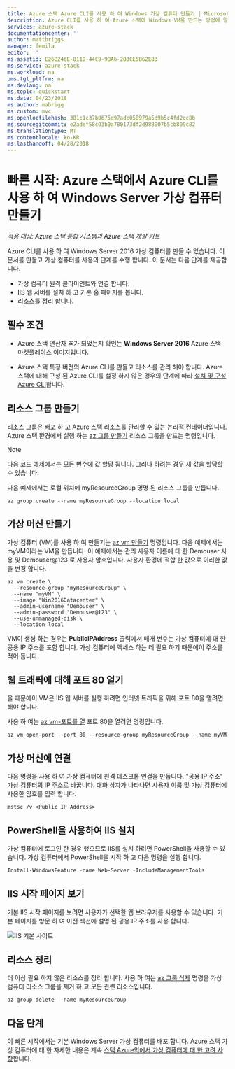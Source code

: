 ```yaml
---
title: Azure 스택 Azure CLI를 사용 하 여 Windows 가상 컴퓨터 만들기 | Microsoft Docs
description: Azure CLI를 사용 하 여 Azure 스택에 Windows VM을 만드는 방법에 알아봅니다
services: azure-stack
documentationcenter: ''
author: mattbriggs
manager: femila
editor: ''
ms.assetid: E26B246E-811D-44C9-9BA6-2B3CE5B62E83
ms.service: azure-stack
ms.workload: na
pms.tgt_pltfrm: na
ms.devlang: na
ms.topic: quickstart
ms.date: 04/23/2018
ms.author: mabrigg
ms.custom: mvc
ms.openlocfilehash: 381c1c37b0675d97adc058979a5d9b5c4fd2cc8b
ms.sourcegitcommit: e2adef58c03b0a780173df2d988907b5cb809c82
ms.translationtype: MT
ms.contentlocale: ko-KR
ms.lasthandoff: 04/28/2018
---
```

# <a name="quickstart-create-a-windows-server-virtual-machine-by-using-azure-cli-in-azure-stack"></a>빠른 시작: Azure 스택에서 Azure CLI를 사용 하 여 Windows Server 가상 컴퓨터 만들기

‎*적용 대상: Azure 스택 통합 시스템과 Azure 스택 개발 키트*

Azure CLI를 사용 하 여 Windows Server 2016 가상 컴퓨터를 만들 수 있습니다. 이 문서를 만들고 가상 컴퓨터를 사용의 단계를 수행 합니다. 이 문서는 다음 단계를 제공합니다.

* 가상 컴퓨터 원격 클라이언트와 연결 합니다.
* IIS 웹 서버를 설치 하 고 기본 홈 페이지를 봅니다.
* 리소스를 정리 합니다.

## <a name="prerequisites"></a>필수 조건

* Azure 스택 연산자 추가 되었는지 확인는 **Windows Server 2016** Azure 스택 마켓플레이스 이미지입니다.

* Azure 스택 특정 버전의 Azure CLI를 만들고 리소스를 관리 해야 합니다. Azure 스택에 대해 구성 된 Azure CLI를 설정 하지 않은 경우의 단계에 따라 [설치 및 구성 Azure CLI](azure-stack-version-profiles-azurecli2.md)합니다.

## <a name="create-a-resource-group"></a>리소스 그룹 만들기

리소스 그룹은 배포 하 고 Azure 스택 리소스를 관리할 수 있는 논리적 컨테이너입니다. Azure 스택 환경에서 실행 하는 [az 그룹 만들기](/cli/azure/group#az_group_create) 리소스 그룹을 만드는 명령입니다.

>[!NOTE]
 다음 코드 예제에서는 모든 변수에 값 할당 됩니다. 그러나 하려는 경우 새 값을 할당할 수 있습니다.

다음 예제에서는 로컬 위치에 myResourceGroup 명명 된 리소스 그룹을 만듭니다.

```cli
az group create --name myResourceGroup --location local
```

## <a name="create-a-virtual-machine"></a>가상 머신 만들기

가상 컴퓨터 (VM)를 사용 하 여 만들기는 [az vm 만들기](/cli/azure/vm#az_vm_create) 명령입니다. 다음 예제에서는 myVM이라는 VM을 만듭니다. 이 예제에서는 관리 사용자 이름에 대 한 Demouser 사용 및 Demouser@123 로 사용자 암호입니다. 사용자 환경에 적합 한 값으로 이러한 값을 변경 합니다.

```cli
az vm create \
  --resource-group "myResourceGroup" \
  --name "myVM" \
  --image "Win2016Datacenter" \
  --admin-username "Demouser" \
  --admin-password "Demouser@123" \
  --use-unmanaged-disk \
  --location local
```

VM이 생성 하는 경우는 **PublicIPAddress** 출력에서 매개 변수는 가상 컴퓨터에 대 한 공용 IP 주소를 포함 합니다. 가상 컴퓨터에 액세스 하는 데 필요 하기 때문에이 주소를 적어 둡니다.

## <a name="open-port-80-for-web-traffic"></a>웹 트래픽에 대해 포트 80 열기

을 때문에이 VM은 IIS 웹 서버를 실행 하려면 인터넷 트래픽을 위해 포트 80을 열려면 해야 합니다.

사용 하 여는 [az vm-포트를 열](/cli/azure/vm#open-port) 포트 80을 열려면 명령입니다.

```cli
az vm open-port --port 80 --resource-group myResourceGroup --name myVM
```

## <a name="connect-to-the-virtual-machine"></a>가상 머신에 연결

다음 명령을 사용 하 여 가상 컴퓨터에 원격 데스크톱 연결을 만듭니다. "공용 IP 주소" 가상 컴퓨터의 IP 주소로 바꿉니다. 대화 상자가 나타나면 사용자 이름 및 가상 컴퓨터에 사용한 암호를 입력 합니다.

```
mstsc /v <Public IP Address>
```

## <a name="install-iis-using-powershell"></a>PowerShell을 사용하여 IIS 설치

가상 컴퓨터에 로그인 한 경우 했으므로 IIS를 설치 하려면 PowerShell을 사용할 수 있습니다. 가상 컴퓨터에서 PowerShell을 시작 하 고 다음 명령을 실행 합니다.

```powershell
Install-WindowsFeature -name Web-Server -IncludeManagementTools
```

## <a name="view-the-iis-welcome-page"></a>IIS 시작 페이지 보기

기본 IIS 시작 페이지를 보려면 사용자가 선택한 웹 브라우저를 사용할 수 있습니다. 기본 페이지를 방문 하 여 이전 섹션에 설명 된 공용 IP 주소를 사용 합니다.

![IIS 기본 사이트](./media/azure-stack-quick-create-vm-windows-cli/default-iis-website.png)

## <a name="clean-up-resources"></a>리소스 정리

더 이상 필요 하지 않은 리소스를 정리 합니다. 사용 하 여는 [az 그룹 삭제](/cli/azure/group#az_group_delete) 명령을 가상 컴퓨터 리소스 그룹을 제거 하 고 모든 관련 리소스입니다.

```cli
az group delete --name myResourceGroup
```

## <a name="next-steps"></a>다음 단계

이 빠른 시작에서는 기본 Windows Server 가상 컴퓨터를 배포 합니다. Azure 스택 가상 컴퓨터에 대 한 자세한 내용은 계속 [스택 Azure의에서 가상 컴퓨터에 대 한 고려 사항](azure-stack-vm-considerations.md)합니다.
